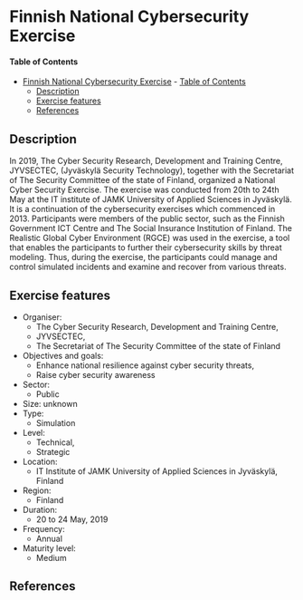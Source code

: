 # Finnish National Cybersecurity Exercise

#### Table of Contents 

<!-- START doctoc generated TOC please keep comment here to allow auto update -->
<!-- DON'T EDIT THIS SECTION, INSTEAD RE-RUN doctoc TO UPDATE -->


- [Finnish National Cybersecurity Exercise](#finnish-national-cybersecurity-exercise)
      - [Table of Contents](#table-of-contents)
  - [Description](#description)
  - [Exercise features](#exercise-features)
  - [References](#references)

<!-- END doctoc generated TOC please keep comment here to allow auto update -->

## Description 
In 2019, The Cyber Security Research, Development and Training Centre, JYVSECTEC, (Jyväskylä Security Technology), together with the Secretariat of The Security Committee of the state of Finland, organized a National Cyber Security Exercise. The exercise was conducted from 20th to 24th May at the IT institute of JAMK University of Applied Sciences in Jyväskylä. It is a continuation of the cybersecurity exercises which commenced in 2013. Participants were members of the public sector, such as the Finnish Government ICT Centre and The Social Insurance Institution of Finland. The Realistic Global Cyber Environment (RGCE) was used in the exercise, a tool that enables the participants to further their cybersecurity skills by threat modeling. Thus, during the exercise, the participants could manage and control simulated incidents and examine and recover from various threats.

## Exercise features

- Organiser: 
  - The Cyber Security Research, Development and Training Centre, 
  - JYVSECTEC, 
  - The Secretariat of The Security Committee of the state of Finland
- Objectives and goals:
  - Enhance national resilience against cyber security threats,
  - Raise cyber security awareness
- Sector:
  - Public
- Size: unknown
- Type:
  - Simulation
- Level:
  - Technical,
  - Strategic
- Location:
  - IT Institute of JAMK University of Applied Sciences in Jyväskylä, Finland
- Region:
  - Finland
- Duration:
  - 20 to 24 May, 2019
- Frequency:
  - Annual  
- Maturity level:
  - Medium

## References